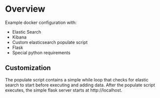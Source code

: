 # Overview
Example docker configuration with:
- Elastic Search
- Kibana
- Custom elasticsearch populate script
- Flask
- Special python requirements

## Customization
The populate script contains a simple while loop that checks for elastic search to start before executing and adding data.
After the populate script executes, the simple flask server starts at http://localhost.
